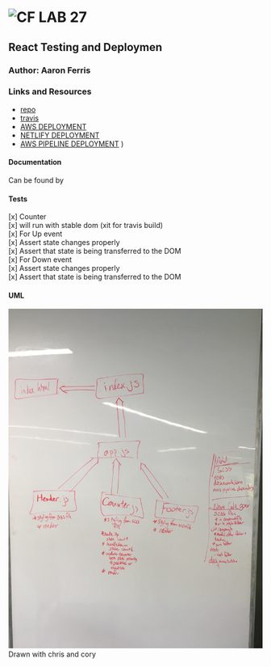 ![CF](http://i.imgur.com/7v5ASc8.png) LAB 27
=================================================

## React Testing and Deploymen

### Author: Aaron Ferris

### Links and Resources
* [repo](http://xyz.com)
* [travis](http://xyz.com)
* [AWS DEPLOYMENT](http://lab27af.s3-website-us-west-2.amazonaws.com/)
* [NETLIFY DEPLOYMENT](https://sad-mahavira-ab9b77.netlify.com/)
* [AWS PIPELINE DEPLOYMENT](d3tv5u6090a9s.cloudfront.net)
)

#### Documentation

Can be found by 

#### Tests
[x] Counter   
     [x] will run with stable dom (xit for travis build)  
[x] For Up event  
     [x] Assert state changes properly  
     [x] Assert that state is being transferred to the DOM  
[x] For Down event  
     [x] Assert state changes properly  
     [x] Assert that state is being transferred to the DOM  


#### UML
![UML](./lab27uml.jpg)  
Drawn with chris and cory
